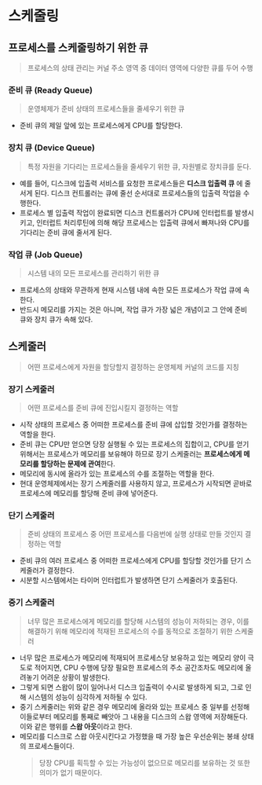 # 스케줄링
## 프로세스를 스케줄링하기 위한 큐
> 프로세스의 상태 관리는 커널 주소 영역 중 데이터 영역에 다양한 큐를 두어 수행

### 준비 큐 (Ready Queue)
> 운영체제가 준비 상태의 프로세스들을 줄세우기 위한 큐
- 준비 큐의 제일 앞에 있는 프로세스에게 CPU를 할당한다.
### 장치 큐 (Device Queue)
> 특정 자원을 기다리는 프로세스들을 줄세우기 위한 큐, 자원별로 장치큐를 둔다.
- 예를 들어, 디스크에 입출력 서비스를 요청한 프로세스들은 __디스크 입출력 큐__ 에 줄서게 된다. 디스크 컨트롤러는 큐에 줄선 순서대로 프로세스들의 입출력 작업을 수행한다.
- 프로세스 별 입출력 작업이 완료되면 디스크 컨트롤러가 CPU에 인터럽트를 발생시키고, 인터럽트 처리루틴에 의해 해당 프로세스는 입출력 큐에서 빠져나와 CPU를 기다리는 준비 큐에 줄서게 된다. 
### 작업 큐 (Job Queue)
> 시스템 내의 모든 프로세스를 관리하기 위한 큐
- 프로세스의 상태와 무관하게 현재 시스템 내에 속한 모든 프로세스가 작업 큐에 속한다.
- 반드시 메모리를 가지는 것은 아니며, 작업 큐가 가장 넓은 개념이고 그 안에 준비 큐와 장치 큐가 속해 있다.


## 스케줄러
> 어떤 프로세스에게 자원을 할당할지 결정하는 운영체제 커널의 코드를 지칭

### 장기 스케줄러
> 어떤 프로세스를 준비 큐에 진입시킬지 결정하는 역할
- 시작 상태의 프로세스 중 어떠한 프로세스를 준비 큐에 삽입할 것인가를 결정하는 역할을 한다.
- 준비 큐는 CPU만 얻으면 당장 실행될 수 있는 프로세스의 집합이고, CPU를 얻기 위해서는 프로세스가 메모리를 보유해야 하므로 장기 스케줄러는 **프로세스에게 메모리를 할당하는 문제에 관여**한다.
- 메모리에 동시에 올라가 있는 프로세스의 수를 조절하는 역할을 한다.
- 현대 운영체제에서는 장기 스케줄러를 사용하지 않고, 프로세스가 시작되면 곧바로 프로세스에 메모리를 할당해 준비 큐에 넣어준다.

### 단기 스케줄러
> 준비 상태의 프로세스 중 어떤 프로세스를 다음번에 실행 상태로 만들 것인지 결정하는 역할
- 준비 큐의 여러 프로세스 중 어떠한 프로세스에게 CPU를 할당할 것인가를 단기 스케줄러가 결정한다.
- 시분할 시스템에서는 타이머 인터럽트가 발생하면 단기 스케줄러가 호출된다.

### 중기 스케줄러
> 너무 많은 프로세스에게 메모리를 할당해 시스템의 성능이 저하되는 경우, 이를 해결하기 위해 메모리에 적재된 프로세스의 수를 동적으로 조절하기 위한 스케줄러
- 너무 많은 프로세스가 메모리에 적재되어 프로세스당 보유하고 있는 메모리 양이 극도로 적어지면, CPU 수행에 당장 필요한 프로세스의 주소 공간조차도 메모리에 올려놓기 어려운 상황이 발생한다. 
- 그렇게 되면 스왑이 많이 일어나서 디스크 입출력이 수시로 발생하게 되고, 그로 인해 시스템의 성능이 심각하게 저하될 수 있다.
- 중기 스케줄러는 위와 같은 경우 메모리에 올라와 있는 프로세스 중 일부를 선정해 이들로부터 메모리를 통째로 빼앗아 그 내용을 디스크의 스왑 영역에 저장해둔다. 이와 같은 행위를 **스왑 아웃**이라고 한다.
- 메모리를 디스크로 스왑 아웃시킨다고 가정했을 때 가장 높은 우선순위는 봉쇄 상태의 프로세스들이다.
    > 당장 CPU를 획득할 수 있는 가능성이 없으므로 메모리를 보유하는 것 또한 의미가 없기 때문이다.
